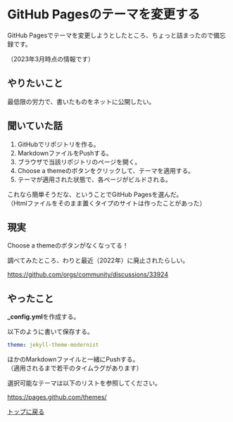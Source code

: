 # GitHub Pagesのテーマを変更する

GitHub Pagesでテーマを変更しようとしたところ、ちょっと詰まったので備忘録です。

（2023年3月時点の情報です）

## やりたいこと

最低限の労力で、書いたものをネットに公開したい。

## 聞いていた話

1. GitHubでリポジトリを作る。
2. MarkdownファイルをPushする。
3. ブラウザで当該リポジトリのページを開く。
4. Choose a themeのボタンをクリックして、テーマを適用する。
5. テーマが適用された状態で、各ページがビルドされる。

これなら簡単そうだな、ということでGitHub Pagesを選んだ。  
（Htmlファイルをそのまま置くタイプのサイトは作ったことがあった）

## 現実

Choose a themeのボタンがなくなってる！

調べてみたところ、わりと最近（2022年）に廃止されたらしい。

<https://github.com/orgs/community/discussions/33924>

## やったこと

**_config.yml**を作成する。

以下のように書いて保存する。

```yaml
theme: jekyll-theme-modernist
```

ほかのMarkdownファイルと一緒にPushする。  
（適用されるまで若干のタイムラグがあります）

選択可能なテーマは以下のリストを参照してください。

<https://pages.github.com/themes/>

[トップに戻る](/)